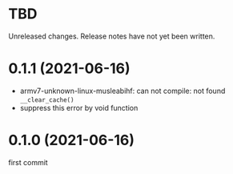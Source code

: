 TBD
===
Unreleased changes. Release notes have not yet been written.

0.1.1 (2021-06-16)
=====

* armv7-unknown-linux-musleabihf: can not compile: not found `__clear_cache()`
* suppress this error by void function

0.1.0 (2021-06-16)
=====

first commit
